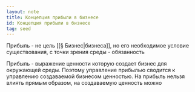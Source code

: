 ```yaml
---
layout: note
title: Концепция прибыли в бизнесе
id: Концепция прибыли в бизнесе
tag: seed
---
```


Прибыль - не цель [[§ Бизнес|бизнеса]], но его необходимое условие существования, с точки зрения среды - обязанность 

Прибыль - выражение ценности которую создает бизнес для окружающей среды. Поэтому управление прибылью сводится к управлению создаваемой бизнесом ценностью. На прибыль нельзя влиять прямым образом, на создаваемую ценность можно